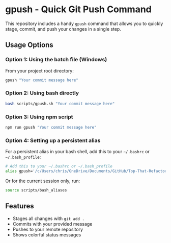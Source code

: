 # gpush - Quick Git Push Command

This repository includes a handy `gpush` command that allows you to quickly stage, commit, and push your changes in a single step.

## Usage Options

### Option 1: Using the batch file (Windows)

From your project root directory:

```bat
gpush "Your commit message here"
```

### Option 2: Using bash directly

```bash
bash scripts/gpush.sh "Your commit message here"
```

### Option 3: Using npm script

```bash
npm run gpush "Your commit message here"
```

### Option 4: Setting up a persistent alias

For a persistent alias in your bash shell, add this to your `~/.bashrc` or `~/.bash_profile`:

```bash
# Add this to your ~/.bashrc or ~/.bash_profile
alias gpush='/c/Users/chris/OneDrive/Documents/GitHub/Top-That-Refactor/scripts/gpush.sh'
```

Or for the current session only, run:

```bash
source scripts/bash_aliases
```

## Features

- Stages all changes with `git add .`
- Commits with your provided message
- Pushes to your remote repository
- Shows colorful status messages
